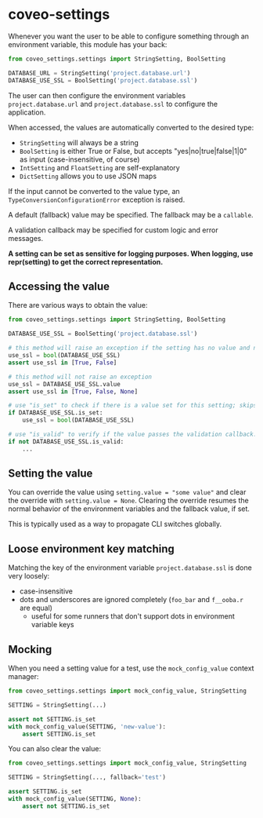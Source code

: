 # coveo-settings

Whenever you want the user to be able to configure something through an environment variable, this module has your back:

```python
from coveo_settings.settings import StringSetting, BoolSetting

DATABASE_URL = StringSetting('project.database.url')
DATABASE_USE_SSL = BoolSetting('project.database.ssl')
```

The user can then configure the environment variables `project.database.url` and `project.database.ssl` to configure the application.

When accessed, the values are automatically converted to the desired type:

- `StringSetting` will always be a string
- `BoolSetting` is either True or False, but accepts "yes|no|true|false|1|0" as input (case-insensitive, of course)
- `IntSetting` and `FloatSetting` are self-explanatory
- `DictSetting` allows you to use JSON maps

If the input cannot be converted to the value type, an `TypeConversionConfigurationError` exception is raised.

A default (fallback) value may be specified. The fallback may be a `callable`.

A validation callback may be specified for custom logic and error messages.

**A setting can be set as sensitive for logging purposes. When logging, use repr(setting) to get the correct representation.**



## Accessing the value

There are various ways to obtain the value:

```python
from coveo_settings.settings import StringSetting, BoolSetting

DATABASE_USE_SSL = BoolSetting('project.database.ssl')

# this method will raise an exception if the setting has no value and no fallback
use_ssl = bool(DATABASE_USE_SSL)
assert use_ssl in [True, False]

# this method will not raise an exception
use_ssl = DATABASE_USE_SSL.value
assert use_ssl in [True, False, None]

# use "is_set" to check if there is a value set for this setting; skips validation check
if DATABASE_USE_SSL.is_set:
    use_ssl = bool(DATABASE_USE_SSL)

# use "is_valid" to verify if the value passes the validation callback. implies is_set.
if not DATABASE_USE_SSL.is_valid:
    ...
```


## Setting the value

You can override the value using `setting.value = "some value"` and clear the override with `setting.value = None`. 
Clearing the override resumes the normal behavior of the environment variables and the fallback value, if set.

This is typically used as a way to propagate CLI switches globally.


## Loose environment key matching

Matching the key of the environment variable `project.database.ssl` is done very loosely:

- case-insensitive
- dots and underscores are ignored completely (`foo_bar` and `f__ooba.r` are equal)
    - useful for some runners that don't support dots in environment variable keys
    

## Mocking

When you need a setting value for a test, use the `mock_config_value` context manager:

```python
from coveo_settings.settings import mock_config_value, StringSetting

SETTING = StringSetting(...)

assert not SETTING.is_set
with mock_config_value(SETTING, 'new-value'):
    assert SETTING.is_set
```

You can also clear the value:

```python
from coveo_settings.settings import mock_config_value, StringSetting

SETTING = StringSetting(..., fallback='test')

assert SETTING.is_set
with mock_config_value(SETTING, None):
    assert not SETTING.is_set
```
